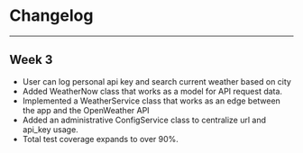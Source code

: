 # Changelog
---

## Week 3
- User can log personal api key and search current weather based on city
- Added WeatherNow class that works as a model for API request data.
- Implemented a WeatherService class that works as an edge between the app and the OpenWeather API
- Added an administrative ConfigService class to centralize url and api_key usage.
- Total test coverage expands to over 90%.